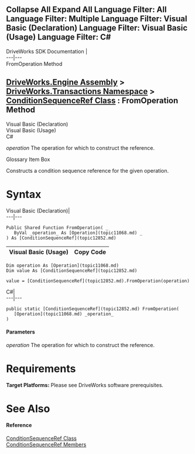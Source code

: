 Collapse All Expand All Language Filter: All  Language Filter: Multiple  Language Filter: Visual Basic (Declaration) Language Filter: Visual Basic (Usage) Language Filter: C#  
---  
DriveWorks SDK Documentation  |   
---|---  
FromOperation Method   
  
[DriveWorks.Engine Assembly](topic2156.md) > [DriveWorks.Transactions Namespace](topic12835.md) > [ConditionSequenceRef Class](topic12852.md) : FromOperation Method  
---  
  
Visual Basic (Declaration)    
Visual Basic (Usage)    
C# 

_operation_
    The operation for which to construct the reference.

Glossary Item Box

Constructs a condition sequence reference for the given operation. 

# Syntax

Visual Basic (Declaration)|   
---|---  
      
    
    Public Shared Function FromOperation( _
       ByVal _operation_ As [Operation](topic11068.md) _
    ) As [ConditionSequenceRef](topic12852.md)  
  
Visual Basic (Usage)| Copy Code  
---|---  
      
    
    Dim operation As [Operation](topic11068.md)
    Dim value As [ConditionSequenceRef](topic12852.md)
     
    value = [ConditionSequenceRef](topic12852.md).FromOperation(operation)  
  
C#|   
---|---  
      
    
    public static [ConditionSequenceRef](topic12852.md) FromOperation( 
       [Operation](topic11068.md) _operation_
    )  
  
#### Parameters

 _operation_
    The operation for which to construct the reference.

# Requirements

**Target Platforms:** Please see DriveWorks software prerequisites.

# See Also

#### Reference

[ConditionSequenceRef Class](topic12852.md)   
[ConditionSequenceRef Members](topic12853.md)


